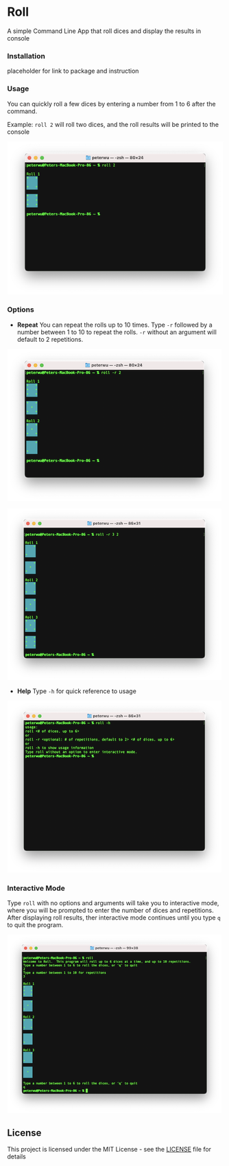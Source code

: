 #  Roll

A simple Command Line App that roll dices and display the results in console

### Installation
placeholder for link to package and instruction

### Usage

You can quickly roll a few dices by entering a number from 1 to 6 after the command.

Example: ```roll 2``` will roll two dices, and the roll results will be printed to the console

![ExampleImage](Resources/roll2screenshot.png)

### Options

* **Repeat**
You can repeat the rolls up to 10 times.  Type ```-r``` followed by a number between 1 to 10 to repeat the rolls.  ```-r``` without an argument will default to 2 repetitions.  

![ExampleImage](Resources/rollRepeatDefault.png)

![ExampleImage](Resources/rollRepeat3.png)

* **Help**
Type ```-h``` for quick reference to usage

![ExampleImage](Resources/rollhelp.png)

### Interactive Mode
Type ```roll```  with no options and arguments will take you to interactive mode, where you will be prompted to enter the number of dices and repetitions.  After displaying roll results, ther interactive mode continues until you type ```q``` to quit the program. 

![ExampleImage](Resources/rollInteractive.png)

## License

This project is licensed under the MIT License - see the [LICENSE](LICENSE) file for details


